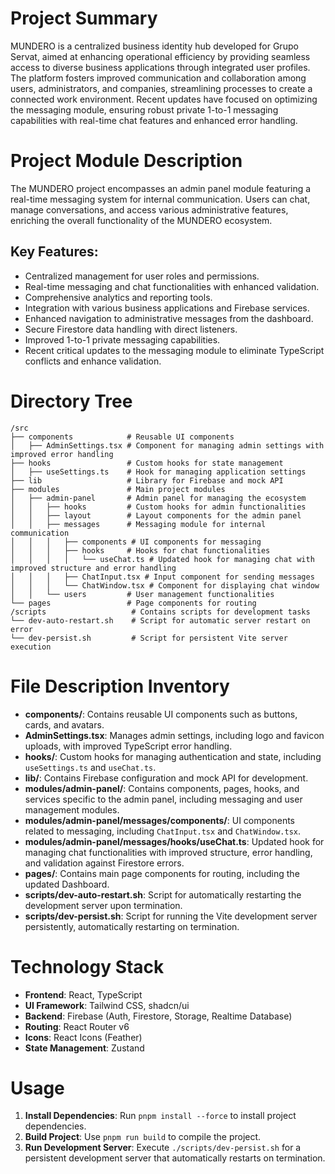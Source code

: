 # Project Summary
MUNDERO is a centralized business identity hub developed for Grupo Servat, aimed at enhancing operational efficiency by providing seamless access to diverse business applications through integrated user profiles. The platform fosters improved communication and collaboration among users, administrators, and companies, streamlining processes to create a connected work environment. Recent updates have focused on optimizing the messaging module, ensuring robust private 1-to-1 messaging capabilities with real-time chat features and enhanced error handling.

# Project Module Description
The MUNDERO project encompasses an admin panel module featuring a real-time messaging system for internal communication. Users can chat, manage conversations, and access various administrative features, enriching the overall functionality of the MUNDERO ecosystem.

## Key Features:
- Centralized management for user roles and permissions.
- Real-time messaging and chat functionalities with enhanced validation.
- Comprehensive analytics and reporting tools.
- Integration with various business applications and Firebase services.
- Enhanced navigation to administrative messages from the dashboard.
- Secure Firestore data handling with direct listeners.
- Improved 1-to-1 private messaging capabilities.
- Recent critical updates to the messaging module to eliminate TypeScript conflicts and enhance validation.

# Directory Tree
```
/src
├── components            # Reusable UI components
│   ├── AdminSettings.tsx # Component for managing admin settings with improved error handling
├── hooks                 # Custom hooks for state management
│   ├── useSettings.ts    # Hook for managing application settings
├── lib                   # Library for Firebase and mock API
├── modules               # Main project modules
│   ├── admin-panel       # Admin panel for managing the ecosystem
│   │   ├── hooks         # Custom hooks for admin functionalities
│   │   ├── layout        # Layout components for the admin panel
│   │   ├── messages      # Messaging module for internal communication
│   │   │   ├── components # UI components for messaging
│   │   │   ├── hooks     # Hooks for chat functionalities
│   │   │   │   └── useChat.ts # Updated hook for managing chat with improved structure and error handling
│   │   │   ├── ChatInput.tsx # Input component for sending messages
│   │   │   └── ChatWindow.tsx # Component for displaying chat window
│   │   └── users         # User management functionalities
└── pages                 # Page components for routing
/scripts                   # Contains scripts for development tasks
└── dev-auto-restart.sh    # Script for automatic server restart on error
└── dev-persist.sh         # Script for persistent Vite server execution
```

# File Description Inventory
- **components/**: Contains reusable UI components such as buttons, cards, and avatars.
- **AdminSettings.tsx**: Manages admin settings, including logo and favicon uploads, with improved TypeScript error handling.
- **hooks/**: Custom hooks for managing authentication and state, including `useSettings.ts` and `useChat.ts`.
- **lib/**: Contains Firebase configuration and mock API for development.
- **modules/admin-panel/**: Contains components, pages, hooks, and services specific to the admin panel, including messaging and user management modules.
- **modules/admin-panel/messages/components/**: UI components related to messaging, including `ChatInput.tsx` and `ChatWindow.tsx`.
- **modules/admin-panel/messages/hooks/useChat.ts**: Updated hook for managing chat functionalities with improved structure, error handling, and validation against Firestore errors.
- **pages/**: Contains main page components for routing, including the updated Dashboard.
- **scripts/dev-auto-restart.sh**: Script for automatically restarting the development server upon termination.
- **scripts/dev-persist.sh**: Script for running the Vite development server persistently, automatically restarting on termination.

# Technology Stack
- **Frontend**: React, TypeScript
- **UI Framework**: Tailwind CSS, shadcn/ui
- **Backend**: Firebase (Auth, Firestore, Storage, Realtime Database)
- **Routing**: React Router v6
- **Icons**: React Icons (Feather)
- **State Management**: Zustand

# Usage
1. **Install Dependencies**: Run `pnpm install --force` to install project dependencies.
2. **Build Project**: Use `pnpm run build` to compile the project.
3. **Run Development Server**: Execute `./scripts/dev-persist.sh` for a persistent development server that automatically restarts on termination.

